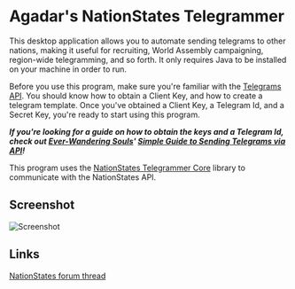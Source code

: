 # Agadar's NationStates Telegrammer

This desktop application allows you to automate sending telegrams to other nations, making it useful for recruiting, World Assembly campaigning, region-wide telegramming, and so forth. It only requires Java to be installed on your machine in order to run.

Before you use this program, make sure you're familiar with the [Telegrams API](https://www.nationstates.net/pages/api.html#telegrams). You should know how to obtain a Client Key, and how to create a telegram template. Once you've obtained a Client Key, a Telegram Id, and a Secret Key, you're ready to start using this program.

**_If you're looking for a guide on how to obtain the keys and a Telegram Id, check out [Ever-Wandering Souls](https://www.nationstates.net/nation=ever-wandering_souls)' [Simple Guide to Sending Telegrams via API](http://forum.nationstates.net/viewtopic.php?f=15&t=350586)!_**

This program uses the [NationStates Telegrammer Core](https://github.com/Agadar/NationStates-Telegrammer-Core) library to communicate with the NationStates API.

## Screenshot

![Screenshot](https://raw.githubusercontent.com/Agadar/NationStates-Telegrammer-Client/master/screenshot.png)

## Links

[NationStates forum thread](https://forum.nationstates.net/viewtopic.php?f=15&t=388960)
